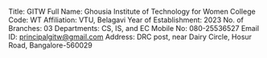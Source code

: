 Title: GITW
Full Name: Ghousia Institute of Technology for Women
College Code: WT
Affiliation: VTU, Belagavi
Year of Establishment: 2023
No. of Branches: 03
Departments: CS, IS, and EC
Mobile No: 080-25536527
Email ID: principalgitw@gmail.com
Address: DRC post, near Dairy Circle, Hosur Road, Bangalore-560029
